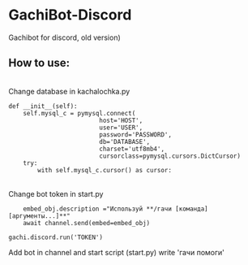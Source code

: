 # GachiBot-Discord
Gachibot for discord, old version)
## How to use:
<br/>
Change database in kachalochka.py
<br/>


    def __init__(self):
        self.mysql_c = pymysql.connect(
                             host='HOST',
                             user='USER',
                             password='PASSWORD',
                             db='DATABASE',
                             charset='utf8mb4',
                             cursorclass=pymysql.cursors.DictCursor)
        try:
            with self.mysql_c.cursor() as cursor:
<br/>
Change bot token in start.py
<br/>

        embed_obj.description ="Используй **/гачи [команда] [аргументы...]**"
        await channel.send(embed=embed_obj)

    gachi.discord.run('TOKEN')
    
Add bot in channel and start script (start.py)
write 'гачи помоги'
